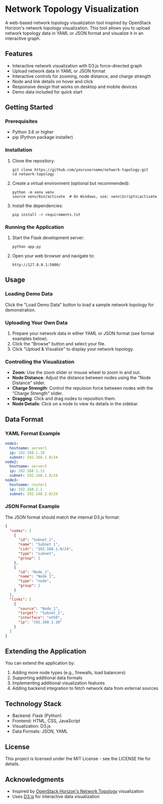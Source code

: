 # Network Topology Visualization

A web-based network topology visualization tool inspired by OpenStack Horizon's network topology visualization. This tool allows you to upload network topology data in YAML or JSON format and visualize it in an interactive graph.

## Features

- Interactive network visualization with D3.js force-directed graph
- Upload network data in YAML or JSON format
- Interactive controls for zooming, node distance, and charge strength
- Node and link details on hover and click
- Responsive design that works on desktop and mobile devices
- Demo data included for quick start

## Getting Started

### Prerequisites

- Python 3.6 or higher
- pip (Python package installer)

### Installation

1. Clone the repository:
   ```
   git clone https://github.com/yourusername/network-topology.git
   cd network-topology
   ```

2. Create a virtual environment (optional but recommended):
   ```
   python -m venv venv
   source venv/bin/activate  # On Windows, use: venv\Scripts\activate
   ```

3. Install the dependencies:
   ```
   pip install -r requirements.txt
   ```

### Running the Application

1. Start the Flask development server:
   ```
   python app.py
   ```

2. Open your web browser and navigate to:
   ```
   http://127.0.0.1:5000/
   ```

## Usage

### Loading Demo Data

Click the "Load Demo Data" button to load a sample network topology for demonstration.

### Uploading Your Own Data

1. Prepare your network data in either YAML or JSON format (see format examples below).
2. Click the "Browse" button and select your file.
3. Click "Upload & Visualize" to display your network topology.

### Controlling the Visualization

- **Zoom**: Use the zoom slider or mouse wheel to zoom in and out.
- **Node Distance**: Adjust the distance between nodes using the "Node Distance" slider.
- **Charge Strength**: Control the repulsion force between nodes with the "Charge Strength" slider.
- **Dragging**: Click and drag nodes to reposition them.
- **Node Details**: Click on a node to view its details in the sidebar.

## Data Format

### YAML Format Example

```yaml
node1:
  hostname: server1
  ip: 192.168.1.10
  subnet: 192.168.1.0/24
node2:
  hostname: server2
  ip: 192.168.1.11
  subnet: 192.168.1.0/24
node3:
  hostname: router1
  ip: 192.168.2.1
  subnet: 192.168.2.0/24
```

### JSON Format Example

The JSON format should match the internal D3.js format:

```json
{
  "nodes": [
    {
      "id": "Subnet_1",
      "name": "Subnet 1",
      "cidr": "192.168.1.0/24",
      "type": "subnet",
      "group": 1
    },
    {
      "id": "Node_1",
      "name": "Node 1",
      "type": "node",
      "group": 2
    }
  ],
  "links": [
    {
      "source": "Node_1",
      "target": "Subnet_1",
      "interface": "eth0",
      "ip": "192.168.1.10"
    }
  ]
}
```

## Extending the Application

You can extend the application by:

1. Adding more node types (e.g., firewalls, load balancers)
2. Supporting additional data formats
3. Implementing additional visualization features
4. Adding backend integration to fetch network data from external sources

## Technology Stack

- Backend: Flask (Python)
- Frontend: HTML, CSS, JavaScript
- Visualization: D3.js
- Data Formats: JSON, YAML

## License

This project is licensed under the MIT License - see the LICENSE file for details.

## Acknowledgments

- Inspired by [OpenStack Horizon's Network Topology](https://opendev.org/openstack/horizon/src/branch/master/openstack_dashboard/dashboards/project/network_topology) visualization
- Uses [D3.js](https://d3js.org/) for interactive data visualization 